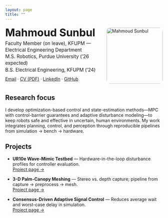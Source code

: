 ```yaml
---
layout: page
title: ""
---
```


<div style="display:flex; align-items:flex-start; justify-content:space-between; flex-wrap:wrap;">
  <div style="flex:1; min-width:280px;">

  <h1 style="font-size:2.1rem; font-weight:700; margin:0;">Mahmoud Sunbul</h1>

  <div style="font-size:0.95rem; line-height:1.4; margin-top:4px; display:block;">
    <p style="margin:0; display:block;">Faculty Member (on leave), KFUPM — Electrical Engineering Department</p>
    <p style="margin:0; display:block;">M.S. Robotics, Purdue University (’26 expected)</p>
    <p style="margin:0; display:block;">B.S. Electrical Engineering, KFUPM (’24)</p>
  </div>



  <div style="margin:10px 0;">
    <a href="mailto:your.name@purdue.edu">Email</a> ·
    <a href="/portfolio/assets/cv/msunbul_Resume.pdf" target="_blank">CV (PDF)</a> ·
    <a href="https://www.linkedin.com/in/YOUR_HANDLE/">LinkedIn</a> ·
    <a href="https://github.com/MSunbulee">GitHub</a>
  </div>

  </div>

  <div style="flex:0 0 auto; margin-left:20px;">
    <img src="/portfolio/assets/images/mahmoud.PNG" alt="Mahmoud Sunbul" width="180" style="border-radius:12px; margin-top:5px;">
  </div>
</div>


## Research focus
I develop optimization-based control and state-estimation methods—MPC with control-barrier guarantees and adaptive disturbance modeling—to keep robots safe and effective in uncertain, human environments. My work integrates planning, control, and perception through reproducible pipelines from simulation → bench → hardware.

## Projects
- **UR10e Wave-Mimic Testbed** — Hardware-in-the-loop disturbance profiles for controller evaluation.  
  <a href="/projects/ur10e/">Project page →</a>

- **3-D Palm-Canopy Meshing** — Stereo vs. depth capture; pipeline from capture → preprocess → mesh.  
  <a href="/projects/palm-mesh/">Project page →</a>

- **Consensus-Driven Adaptive Signal Control** — Reduces average wait and worst-case delay in simulation.  
  <a href="/projects/traffic-consensus/">Project page →</a>

<div style="clear:both;"></div>
